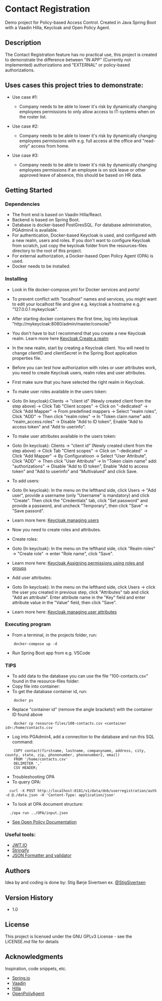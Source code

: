 # Contact Registration
Demo project for Policy-based Access Control. Created in Java Spring Boot with a Vaadin Hilla, Keycloak and Open Policy Agent.

## Description

The Contact Registration feature has no practical use, this project is created to demonstrate the difference between "IN APP" (Currently not implemented) authorizations and "EXTERNAL" or policy-based authorizations.

## Uses cases this project tries to demonstrate:
* Use case #1:
    - Company needs to be able to lower it's risk by dynamically changing employees permissions to only allow access to IT-systems when on the roster list.

* Use case #2:
    - Company needs to be able to lower it's risk by dynamically changing employees permissions with e.g. full access at the office and "read-only" access from home.

* Use case #3:
    - Company needs to be able to lower it's risk by dynamically changing employees permissions if an employee is on sick leave or other approved leave of absence, this should be based on HR data.

## Getting Started

### Dependencies

* The front end is based on Vaadin Hilla/React.
* Backend is based on Spring Boot.
* Database is docker-based PostGresSQL. For database administration, PGAdmin4 is available.
* For authentication, Docker-based Keycloak is used, and configured with a new realm, users and roles. If you don't want to configure Keycloak from scratch, just copy the keycloak folder from the resources-files directory to the root of this project.
* For external authorization, a Docker-based Open Policy Agent (OPA) is used.
* Docker needs to be installed.

### Installing

* Look in file docker-compose.yml for Docker services and ports!
* To prevent conflict with "localhost" names and services, you might want to edit your localhost file and give e.g. keycloak a hostname e.g. "127.0.0.1 mykeycloak".
* After starting docker containers the first time, log into keycloak "http://mykeycloak:8080/admin/master/console/"
* You don't have to but I recommend that you create a new Keycloak realm. Learn more here [Keycloak Create a realm](https://www.keycloak.org/docs/latest/server_admin/#proc-creating-a-realm_server_administration_guide)
* In the new realm, start by creating a Keycloak client. You will need to change clientID and clientSecret in the Spring Boot application properties file.

* Before you can test how authorization with roles or user attributes work, you need to create Keycloak users, realm roles and user attributes.
* First make sure that you have selected the right realm in Keycloak.

* To make user roles available in the users token:
* Goto (In keycloak):Clients -> "client id" (Newly created client from the step above) -> Click Tab "Client scopes" -> Click on "<client id>-dedicated" -> Click "Add Mapper" -> From predefined mappers -> Select "realm roles", Click "ADD" -> Then click "realm roles" -> In "Token claim name" add: "realm_access\.roles" -> Disable "Add to ID token", Enable "Add to access token" and "Add to userinfo".

* To make user attributes available in the users token:
* Goto (In keycloak): Clients -> "client id" (Newly created client from the step above) -> Click Tab "Client scopes" -> Click on "-dedicated" -> Click "Add Mapper" -> By Configuratioon -> Select "User Attribute", Click "ADD" -> Then click "User Attribute" -> In "Token claim name" add: "authorizations" -> Disable "Add to ID token", Enable "Add to access token" and "Add to userinfo" and "Multivalued" and click Save.

* To add users:
* Goto (In keycloak): In the menu on the lefthand side, click Users -> "Add user", provide a username (only "Username" is mandatory) and click "Create". Then click the "Credentials" tab, click "Set password" and provide a password, and uncheck "Temporary", then click "Save" -> "Save passord".
* Learn more here: [Keycloak managing users](https://www.keycloak.org/docs/latest/server_admin/#assembly-managing-users_server_administration_guide)

* Now you need to create roles and attributes.
* Create roles:
* Goto (In keycloak): In the menu on the lefthand side, click "Realm roles" -> "Create role" -> enter "Role name", click "Save".
* Learn more here: [Keycloak Assigning permissions using roles and groups](https://www.keycloak.org/docs/latest/server_admin/index.html#assigning-permissions-using-roles-and-groups)

* Add user attributes:
* Goto (In keycloak): In the menu on the lefthand side, click Users -> click the user you created in previous step, click "Attributes" tab and click "Add an attribute". Enter attribute name in the "Key" field and enter attribute value in the "Value" field, then click "Save".
* Learn more here: [Keycloak managing user attributes](https://www.keycloak.org/docs/latest/server_admin/#user-profile)

### Executing program

* From a terminal, in the projects folder, run:
```
    docker-compose up -d
```
* Run Spring Boot app from e.g. VSCode

### TIPS
* To add data to the database you can use the file "100-contacts.csv" found in the resource-files folder:
* Copy file into container:
* To get the database container id, run:
```
    docker ps
```
* Replace "container id" (remove the angle brackets!) with the container ID found above
```
    docker cp resource-files/100-contacts.csv <container id>:/home/contacts.csv
```

* Log into PGAdmin4, add a connection to the database and run this SQL command:
```
    COPY contact(firstname, lastname, companyname, address, city, county, state, zip, phonenumber, phonenumber2, email)
    FROM '/home/contacts.csv'
    DELIMITER ','
    CSV HEADER;
```


* Troubleshooting OPA
* To query OPA:
```
  curl -X POST http://localhost:8181/v1/data/dnb/userregistration/auth -d @./data.json -H 'Content-Type: application/json'
```
* To look at OPA document structure:
```
  ./opa run ../OPA/input.json
```
* [See Open Policy Documentation](https://www.openpolicyagent.org/docs/latest/#3-try-opa-run-interactive)

### Useful tools:
* [JWT.IO](https://jwt.io/)
* [Stringify](https://jsonformatter.org/json-stringify-online)
* [JSON Formatter and validator](https://jsonformatter.curiousconcept.com/#)

## Authors

Idea by and coding is done by:
Stig Børje Sivertsen
ex. [@StigSivertsen](https://twitter.com/stigsivertsen)

## Version History

* 1.0

## License

This project is licensed under the GNU GPLv3 License - see the LICENSE.md file for details

## Acknowledgments

Inspiration, code snippets, etc.
* [Spring.io](https://spring.io/)
* [Vaadin](https://vaadin.com/)
* [Hilla](https://hilla.dev/)
* [OpenPoliyAgent](https://www.openpolicyagent.org/)